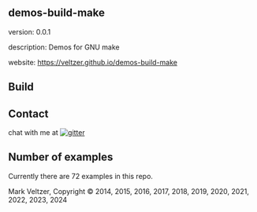 ## demos-build-make

version: 0.0.1

description: Demos for GNU make

website: https://veltzer.github.io/demos-build-make

## Build




## Contact

chat with me at [![gitter](https://badges.gitter.im/Join%20Chat.svg)](https://gitter.im/veltzer/mark.veltzer)

## Number of examples

Currently there are 72 examples in this repo.

Mark Veltzer, Copyright © 2014, 2015, 2016, 2017, 2018, 2019, 2020, 2021, 2022, 2023, 2024
